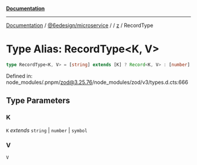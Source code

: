 [**Documentation**](../../../../../README.md)

***

[Documentation](../../../../../README.md) / [@6edesign/microservice](../../../README.md) / [](../../../README.md) / [z](../README.md) / RecordType

# Type Alias: RecordType&lt;K, V&gt;

```ts
type RecordType<K, V> = [string] extends [K] ? Record<K, V> : [number] extends [K] ? Record<K, V> : [symbol] extends [K] ? Record<K, V> : [BRAND<string | number | symbol>] extends [K] ? Record<K, V> : Partial<Record<K, V>>;
```

Defined in: node\_modules/.pnpm/zod@3.25.76/node\_modules/zod/v3/types.d.cts:666

## Type Parameters

### K

`K` *extends* `string` \| `number` \| `symbol`

### V

`V`
